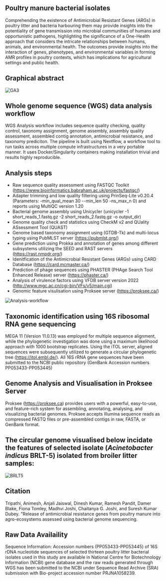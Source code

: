 ## Poultry manure bacterial isolates
Comprehending the existence of Antimicrobial Resistant Genes (ARGs) in poultry litter and bacteria harbouring them may provide insights into the potentiality of gene transmission into microbial communities of humans and opportunistic pathogens, highlighting the significance of a One-Health approach that considers the intricate relationships between humans, animals, and environmental health. The outcomes provide insights into the interaction of genes, phenotypes, and environmental variables in forming AMR profiles in poultry contexts, which has implications for agricultural settings and public health. 

## Graphical abstract 
![GA3](https://github.com/user-attachments/assets/91efe1da-b9bd-497e-ad3e-6c7365913e1e)

## Whole genome sequence (WGS) data analysis workflow
WGS Analysis workflow includes sequence quality checking, quality control, taxonomy assignment, genome assembly, assembly quality assessment, assembled contig annotation, antimicrobial resistance, and taxonomy prediciton. The pipeline is built using Nextflow, a workflow tool to run tasks across multiple compute infrastructures in a very portable manner. It uses Docker/Singularity containers making installation trivial and results highly reproducible.

## Analysis steps 
- Raw sequence quality assessment using FASTQC Toolkit (https://www.bioinformatics.babraham.ac.uk/projects/fastqc/)
- Adapter trimming and low quality filtering using PrinSeq-Lite v0.20.4 (Parameters: -min_qual_mean 30 --min_len 50 -ns_max_n 0) and reports using MultiQC version 1.20  
- Bacterial genome assembly using Unicycler (unicycler -1 short_reads_1.fastq.gz -2 short_reads_2.fastq.gz -o output_dir)
- Genome quality check and statistics using CheckM v2 and QUality ASsessment Tool (QUAST) 
- Genome based taxonomy assignment using (GTDB-Tk) and multi-locus typing using PubMLST server (https://pubmlst.org/)
- Gene prediction using Prokka and annotation of genes among different subsystems utilizing the SEED and RAST servers (https://rast.nmpdr.org/)    
- Idenitfication of the Antimicrobial Resistant Genes (ARGs) using CARD Database (https://card.mcmaster.ca/)
- Prediction of phage sequences using PHASTER (PHAge Search Tool Enhanced Release) server (https://phaster.ca/)
- Analysis of virulence factors using VFDB server version 2022 (http://www.mgc.ac.cn/cgi-bin/VFs/v5/main.cgi) 
- Genomic feature visulisation using Proksee server (https://proksee.ca/)

![Analysis-workflow](https://github.com/user-attachments/assets/c7b03cf9-e40c-4536-87d9-ee387682a003)

## Taxonomic identification using 16S ribosomal RNA gene sequencing 
MEGA 11 (Version 11.0.13) was employed for multiple sequence alignment, while the phylogenetic investigation was done using a maximum likelihood approach with 1000 bootstrap replicates. Using the iTOL server, aligned sequences were subsequently utilized to generate a circular phylogenetic tree (https://itol.embl.de/). All 16S rRNA gene sequences have been submitted to the NCBI public repository (GenBank Accession numbers PP053433-PP053445)

## Genome Analysis and Visualisation in Proksee Server 
Proksee (https://proksee.ca) provides users with a powerful, easy-to-use, and feature-rich system for assembling, annotating, analysing, and visualizing bacterial genomes. Proksee accepts Illumina sequence reads as compressed FASTQ files or pre-assembled contigs in raw, FASTA, or GenBank format. 

## The circular genome visualised below incidate the features of selected isolate (_Acinetobacter indicus_ BRLT-5) isolated from broiler litter samples: 

![BRLT5](https://github.com/user-attachments/assets/b77eb200-c45f-4059-9484-baa2de8dbd56)


## Citation

Tripathi, Animesh, Anjali Jaiswal, Dinesh Kumar, Ramesh Pandit, Damer Blake, Fiona Tomley, Madhvi Joshi, Chaitanya G. Joshi, and Suresh Kumar Dubey. "Release of antimicrobial resistance genes from poultry manure into agro-ecosystems assessed using bacterial genome sequencing.

## Raw Data Availaility 

Sequence Information: Accession numbers (PP053433-PP053445) of 16S rDNA nucleotide sequences of selected thirteen poultry litter bacterial isolates used in this study are available in National Centre for Biotechnology Information (NCBI) gene database and the raw reads generated through WGS has been submitted to the NCBI under Sequence Read Archive (SRA) submission with Bio-project accession number PRJNA1058239.
